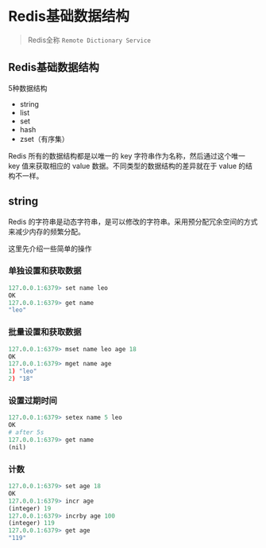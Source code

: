 # Redis基础数据结构

> Redis全称 `Remote Dictionary Service`

## Redis基础数据结构

5种数据结构

- string
- list
- set
- hash
- zset（有序集）

Redis 所有的数据结构都是以唯一的 key 字符串作为名称，然后通过这个唯一 key 值来获取相应的 value 数据。不同类型的数据结构的差异就在于 value 的结构不一样。

## string

Redis 的字符串是动态字符串，是可以修改的字符串。采用预分配冗余空间的方式来减少内存的频繁分配。

这里先介绍一些简单的操作

### 单独设置和获取数据

```r
127.0.0.1:6379> set name leo
OK
127.0.0.1:6379> get name
"leo"
```

### 批量设置和获取数据

```r
127.0.0.1:6379> mset name leo age 18
OK
127.0.0.1:6379> mget name age
1) "leo"
2) "18"
```

### 设置过期时间

```r
127.0.0.1:6379> setex name 5 leo
OK
# after 5s
127.0.0.1:6379> get name
(nil)
```

### 计数

```r
127.0.0.1:6379> set age 18
OK
127.0.0.1:6379> incr age
(integer) 19
127.0.0.1:6379> incrby age 100
(integer) 119
127.0.0.1:6379> get age
"119"
```

